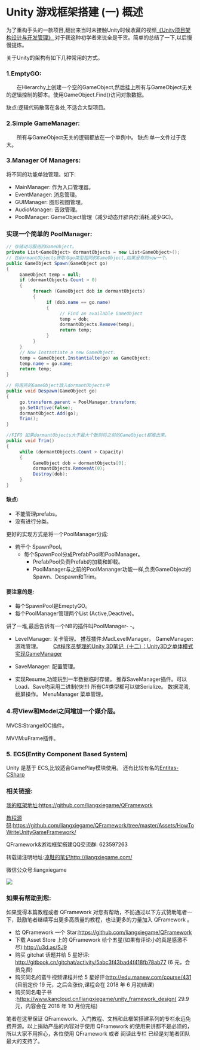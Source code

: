# Unity 游戏框架搭建 (一) 概述

为了重构手头的一款项目,翻出来当时未接触Unity时候收藏的视频[《Unity项目架构设计与开发管理》](http://v.qq.com/boke/page/d/0/u/d016340mkcu.html),对于我这种初学者来说全是干货。简单的总结了一下,以后慢慢提炼。

关于Unity的架构有如下几种常用的方式。

### 1.EmptyGO:

  在Hierarchy上创建一个空的GameObject,然后挂上所有与GameObject无关的逻辑控制的脚本。使用GameObject.Find()访问对象数据。

缺点:逻辑代码散落在各处,不适合大型项目。

### 2.Simple GameManager:

  所有与GameObject无关的逻辑都放在一个单例中。
缺点:单一文件过于庞大。
### 3.Manager Of Managers:

将不同的功能单独管理。如下:

* MainManager: 作为入口管理器。 
* EventManager: 消息管理。 
* GUIManager: 图形视图管理。 
* AudioManager: 音效管理。 
* PoolManager: GameObject管理（减少动态开辟内存消耗,减少GC)。

### 实现一个简单的 PoolManager:


``` csharp
// 存储动可服用的GameObject。
private List<GameObject> dormantObjects = new List<GameObject>();  
// 在dormantObjects获取与go类型相同的GameObject,如果没有则new一个。
public GameObject Spawn(GameObject go)  
{
     GameObject temp = null;
     if (dormantObjects.Count > 0)
     {
          foreach (GameObject dob in dormantObjects)
          {
               if (dob.name == go.name)
               {
                    // Find an available GameObject
                    temp = dob;
                    dormantObjects.Remove(temp);
                    return temp;
               }
          }
     }
     // Now Instantiate a new GameObject.
     temp = GameObject.Instantialte(go) as GameObject;
     temp.name = go.name;
     return temp;
}

// 将用完的GameObject放入dormantObjects中
public void Despawn(GameObject go)  
{
     go.transform.parent = PoolManager.transform;
     go.SetActive(false);
     dormantObject.Add(go);
     Trim();
}

//FIFO 如果dormantObjects大于最大个数则将之前的GameObject都推出来。
public void Trim()  
{
     while (dormantObjects.Count > Capacity)
     {
          GameObject dob = dormantObjects[0];
          dormantObjects.RemoveAt(0);
          Destroy(dob);
     }
}
```

#### 缺点:
* 不能管理prefabs。
* 没有进行分类。

更好的实现方式是将一个PoolManager分成:

* 若干个 SpawnPool。
  * 每个SpawnPool分成PrefabPool和PoolManager。
    * PrefabPool负责Prefab的加载和卸载。
    * PoolManager与之前的PoolMananger功能一样,负责GameObject的Spawn、Despawn和Trim。

#### 要注意的是:
* 每个SpawnPool是EmeptyGO。
* 每个PoolManager管理两个List (Active,Deactive)。

讲了一堆,最后告诉有一个NB的插件叫PoolManager- -。

* LevelManager: 关卡管理。
  推荐插件:MadLevelManager。
  GameManager: 游戏管理。
    [C#程序员整理的Unity 3D笔记（十二）：Unity3D之单体模式实现GameManager](http://www.tuicool.com/articles/u6NN7v)

* SaveManager: 配置管理。

* 实现Resume,功能玩到一半数据临时存储。
    推荐SaveManager插件。可以Load、Save均采用二进制(快!!!)
    所有C#类型都可以做Serialize。
    数据混淆,截屏操作。
    	MenuManager 菜单管理。

### 4.将View和Model之间增加一个媒介层。

MVCS:StrangeIOC插件。

MVVM:uFrame插件。

### 5. ECS(Entity Component Based  System)

Unity 是基于 ECS,比较适合GamePlay模块使用。
还有比较有名的[Entitas-CSharp](https://github.com/sschmid/Entitas-CSharp)

### 相关链接:

[我的框架地址](https://github.com/liangxiegame/QFramework):https://github.com/liangxiegame/QFramework

[教程源码](https://github.com/liangxiegame/QFramework/tree/master/Assets/HowToWriteUnityGameFramework):https://github.com/liangxiegame/QFramework/tree/master/Assets/HowToWriteUnityGameFramework/

QFramework&游戏框架搭建QQ交流群: 623597263

转载请注明地址:[凉鞋的笔记](http://liangxiegame.com/)http://liangxiegame.com/

微信公众号:liangxiegame

![](https://ws2.sinaimg.cn/large/006tKfTcgy1fr1ywcobcwj30by0byt9i.jpg)

### 如果有帮助到您:

如果觉得本篇教程或者 QFramework 对您有帮助，不妨通过以下方式赞助笔者一下，鼓励笔者继续写出更多高质量的教程，也让更多的力量加入 QFramework 。

- 给 QFramework 一个 Star:https://github.com/liangxiegame/QFramework
- 下载 Asset Store 上的 QFramework 给个五星(如果有评论小的真是感激不尽):http://u3d.as/SJ9
- 购买 gitchat 话题并给 5 星好评: http://gitbook.cn/gitchat/activity/5abc3f43bad4f418fb78ab77 (6 元，会员免费)
- 购买同名的蛮牛视频课程并给 5 星好评:http://edu.manew.com/course/431 (目前定价 19 元，之后会涨价,课程会在 2018 年 6 月初结课)
- 购买同名电子书 :https://www.kancloud.cn/liangxiegame/unity_framework_design( 29.9 元，内容会在 2018 年 10 月份完结)

笔者在这里保证 QFramework、入门教程、文档和此框架搭建系列的专栏永远免费开源。以上捐助产品的内容对于使用 QFramework 的使用来讲都不是必须的，所以大家不用担心，各位使用 QFramework 或者 阅读此专栏 已经是对笔者团队最大的支持了。